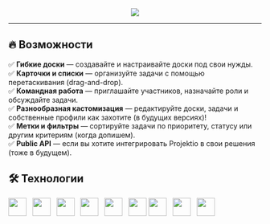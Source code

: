 <div id="head" align="center">
  <img src="https://i.imgur.com/IQdJWTe.png">
</div>

----

## 🔥 Возможности

✅ **Гибкие доски** — создавайте и настраивайте доски под свои нужды.  
✅ **Карточки и списки** — организуйте задачи с помощью перетаскивания (drag-and-drop).  
✅ **Командная работа** — приглашайте участников, назначайте роли и обсуждайте задачи.  
✅ **Разнообразная кастомизация** — редактируйте доски, задачи и собственные профили как захотите (в будущих версиях)!  
✅ **Метки и фильтры** — сортируйте задачи по приоритету, статусу или другим критериям (когда допишем).  
✅ **Public API** — если вы хотите интегрировать Projektio в свои решения (тоже в будущем).  

## 🛠 Технологии

<img src="https://img.shields.io/badge/Kotlin-7F52FF?style=for-the-badge&logo=Kotlin&logoColor=white" height=36> &nbsp;
<img src="https://img.shields.io/badge/SpringBoot-6DB33F?style=flat-square&logo=Spring&logoColor=white" height=36> &nbsp;
<img src="https://shields.io/badge/Spring%20Cloud-green?style=flat-square&logo=Spring&logoColor=white" height=36> &nbsp;
<img src="https://img.shields.io/badge/JWT-black?style=flat-square&logo=JSON%20web%20tokens" height=36> &nbsp;
<img src="https://img.shields.io/badge/Grafana-black?style=flat-square&logo=Grafana" height=36> &nbsp;
<img src="https://img.shields.io/badge/postgresql-4169e1?style=for-the-badge&logo=postgresql&logoColor=white" height=36>
<img src="https://img.shields.io/badge/docker-257bd6?style=for-the-badge&logo=docker&logoColor=white" height=36> &nbsp;
<img src="https://img.shields.io/badge/TypeScript-3178C6?style=for-the-badge&logo=typescript&logoColor=white" height=36>  &nbsp;
<img src="https://img.shields.io/badge/next.js-000000?style=for-the-badge&logo=nextdotjs&logoColor=white" height=36>  &nbsp;

